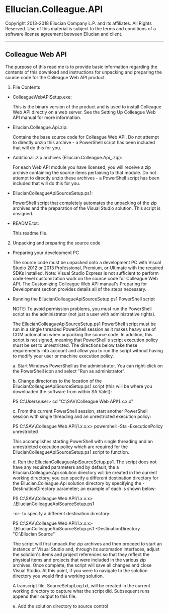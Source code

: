 # Ellucian.Colleague.API
Copyright 2013-2018 Ellucian Company L.P. and its affiliates.
All Rights Reserved.
Use of this material is subject to the terms and conditions of a software license agreement between Ellucian and client.

-----------------
Colleague Web API
-----------------

The purpose of this read me is to provide basic information regarding the contents 
of this download and instructions for unpacking and preparing the source code for 
the Colleague Web API product.


1. File Contents

- ColleagueWebAPI<version>Setup.exe:
  
  This is the binary version of the product and is used to install Colleague
  Web API directly on a web server. See the Setting Up Colleague Web API
  manual for more information.

- Ellucian.Colleague.Api.zip:

  Contains the base source code for Colleague Web API. Do not
  attempt to directly unzip this archive - a PowerShell script has been 
  included that will do this for you.

- Additional .zip archives (Ellucian.Colleague.Api_<module name>.zip):

  For each Web API module you have licensed, you will receive a zip
  archive containing the source items pertaining to that module. Do not
  attempt to directly unzip these archives - a PowerShell script has been 
  included that will do this for you.

- EllucianColleagueApiSourceSetup.ps1:

  PowerShell script that completely automates the unpacking of the zip
  archives and the preparation of the Visual Studio solution. This script
  is unsigned.

- README.txt:

  This readme file.


2. Unpacking and preparing the source code

- Preparing your development PC
  
  The source code must be unpacked onto a development PC with Visual Studio
  2012 or 2013 Professional, Premium, or Ultimate with the required SDKs installed.
  Note: Visual Studio Express is not sufficient to perform code-level customization
  work on the source code for Colleague Web API.
  The Customizing Colleague Web API manual's Preparing for Development section
  provides details all of the steps necessary.

- Running the EllucianColleagueApiSourceSetup.ps1 PowerShell script

  NOTE: To avoid permission problems, you must run the PowerShell script 
        as the administrator (not just a user with administrative rights).

  The EllucianColleagueApiSourceSetup.ps1 PowerShell script must be run in a
  single threaded PowerShell session as it makes heavy use of COM 
  automation when unpacking the source code. In addition, this script is
  not signed, meaning that PowerShell's script execution policy must be
  set to unrestricted. The directions below take these requirements into
  account and allow you to run the script without having to modify your
  user or machine execution policy.

  a. Start Windows PowerShell as the administrator.  You can right-click on the
     PowerShell icon and select "Run as administrator".

  b. Change directories to the location of the 
     EllucianColleagueApiSourceSetup.ps1 script (this will be where you
     downloaded the software from within SA Valet):

     PS C:\Users\user> cd "C:\SAV\Colleague Web API\1.x.x.x"

  c. From the current PowerShell session, start another PowerShell session
     with single threading and an unrestricted execution policy:

     PS C:\SAV\Colleague Web API\1.x.x.x> powershell -Sta -ExecutionPolicy unrestricted

     This accomplishes starting PowerShell with single threading and an
     unrestricted execution policy which are required for the
     EllucianColleagueApiSourceSetup.ps1 script to function.

  d. Run the EllucianColleagueApiSourceSetup.ps1. The script does not have
     any required parameters and by default, the a Ellucian.Colleague.Api
     solution directory will be created in the current working directory;
     you can specify a different destination directory for the 
     Ellucian.Colleague.Api solution directory by specifying the 
     -DestinationDirectory <path> parameter; an example of each is shown
     below:

     PS C:\SAV\Colleague Web API\1.x.x.x> .\EllucianColleagueApiSourceSetup.ps1

     -or- to specify a different destination directory:

     PS C:\SAV\Colleague Web API\1.x.x.x> .\EllucianColleagueApiSourceSetup.ps1 -DestinationDirectory "C:\Ellucian Source"

     The script will first unpack the zip archives and then proceed
     to start an instance of Visual Studio and, through its automation
     interfaces, adjust the solution's items and project references
     so that they reflect the physical items and projects that were
     included in the various zip archives. Once complete, the script
     will save all changes and close Visual Studio. At this point, if
     you were to navigate to the solution directory you would find a
     working solution.
     
     A transcript file, SourceSetupLog.txt, will be created in the 
     current working directory to capture what the script did.
     Subsequent runs append their output to this file.

  e. Add the solution directory to source control
